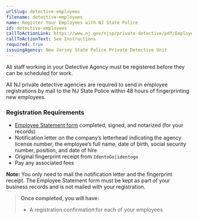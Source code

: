 ```yaml
---
urlSlug: detective-employees
filename: detective-employees
name: Register Your Employees with NJ State Police
id: detective-employees
callToActionLink: https://www.nj.gov/njsp/private-detective/pdf/Employee_Registration_Instructions.pdf
callToActionText: See Instructions
required: true
issuingAgency: New Jersey State Police Private Detective Unit
---
```

All staff working in your Detective Agency must be registered before they can be scheduled for work. 

All NJ private detective agencies are required to send in employee registrations by mail to the NJ State Police within 48 hours of fingerprinting new employees.


### Registration Requirements
- [Employee Statement form](https://www.nj.gov/njsp/private-detective/pdf/pd-agency-statement.pdf) completed, signed, and notarized (for your records)
- Notification letter on the company’s letterhead indicating the agency license number, the employee’s full name, date of birth, social security number, position, and date of hire
- Original fingerprint receipt from `IdentoGo|identogo`
- Pay any associated fees  
 
**Note:** You only need to mail the notification letter and the fingerprint receipt. The Employee Statement form must be kept as part of your business records and is not mailed with your registration.
 
>**Once completed, you will have:**
>- A registration confirmation for each of your employees 
